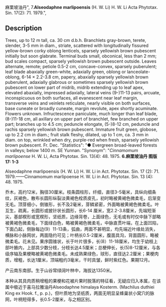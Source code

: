 麻栗坡油丹",
7.**Alseodaphne marlipoensis** (H. W. Li) H. W. Li Acta Phytotax. Sin. 17(2): 71. 1979.",

## Description
Trees, up to 12 m tall, ca. 30 cm d.b.h. Branchlets gray-brown, terete, slender, 3-5 mm in diam., striate, scattered with longitudinally fissured yellow-brown corky oblong lenticels, sparsely yellowish brown pubescent initially but soon glabrate. Terminal buds small, obconical, less than 2 mm; bud scales compact, sparsely yellowish brown pubescent outside. Leaves alternate, remote; petiole 0.5-2 cm, concave-convex, sparsely puberulent; leaf blade abaxially green-white, adaxially green, oblong or lanceolate-oblong, 6-14 × 2.2-3.8 cm, papery, abaxially sparsely yellowish brown puberulent, adaxially glabrous or sometimes sparsely yellowish brown pubescent on lower part of midrib, midrib extending up to leaf apex, elevated abaxially, impressed adaxially, lateral veins (9-)11-13 pairs, arcuate, inconspicuous on both surfaces, all evanescent near leaf margin, transverse veins and veinlets reticulate, nearly visible on both surfaces, base cuneate or broadly cuneate, margin revolute, apex shortly acuminate. Flowers unknown. Infructescence paniculate, much longer than leaf blade, (8-)11-18 cm, all axillary on upper part of branchlet, few branched on upper part; branches up to 4.5 cm; peduncle elongate, (5-)8-12 cm, peduncle and rachis sparsely yellowish brown pubescent. Immature fruit green, globose, up to 2.2 cm in diam.; fruit stalk fleshy, dilated, up to 1 cm, ca. 3 mm in diam. on top, wrinkled when dry, purple-red when fresh, sparsely yellowish brown pubescent. Fr. Dec.
  "Statistics": "● Evergreen broad-leaved forests in valleys; below 1400 m. SE Yunnan.
  "Synonym": "*Cinnamomum marlipoense* H. W. Li, Acta Phytotax. Sin. 13(4): 48. 1975.
**6.麻栗坡油丹 图版17: 1-3**

Alseodaphne marlipoensis (H. W. Li) H. W. Li in Act. Phytotax. Sin. 17 (2): 71. 1979.——Cinnamomum marlipoense H. W. Li in Act. Phytotax. Sin. 13 (4): 48. 1975.

乔木，高约12米，胸径30厘米。枝条圆柱形，纤细，直径3-5毫米，具纵向细条纹，灰褐色，散布长圆形纵裂淡黄褐色栓质皮孔，初时略被黄褐色微柔毛，后渐变无毛。顶芽细小，倒锥形，长不及2毫米，芽鳞紧密，外面略被黄褐色微柔毛。叶互生，疏离，长圆形或披针状长圆形，长6-14 厘米，宽2.2-3.8厘米，先端短渐尖，基部楔形或宽楔形，坚纸质，边缘背卷，上面绿色，无毛或有时仅中脉下部略被黄褐色微柔毛，下面绿白色，略被黄褐色微柔毛，中脉直贯叶端，在上面凹陷，下面凸起，侧脉每边(9）11-13条，弧曲，两面不甚明显，均先端近叶缘处消失，横脉和小脉网状，两面隐约可见；叶柄长0.5-2厘米，腹面具沟，背面圆形，略被微柔毛。花未见。果序圆锥状，长于叶片很多，长(8）11-18厘米，均生于幼枝上部叶腋内，上部具少数分枝，分枝长达4.5厘米；总梗伸长，长(5)8-12厘米，与各级序轴及果梗略被黄褐色微柔毛。未成熟果绿色，球形，直径达2.2厘米；果梗肉质，增粗，长达1厘米，顶端粗约3毫米，干时具皱，鲜时紫红色。果期12月。

产云南东南部。生于山谷常绿阔叶林中，海拔达1350米。

本种从其具肉质稍增粗的果梗和花被片果时脱落的特征看，无疑应归入本属，在该属中极近于喜马拉雅油丹Alseodaphne himalaya Kosterm. (Machilus duthiei King ex Hook. f., p. p.)，但叶质地为坚纸质，两面无明显呈蜂巢状小窝穴的脉网，叶柄短得多，长0.5-2厘米，与之相区别。
